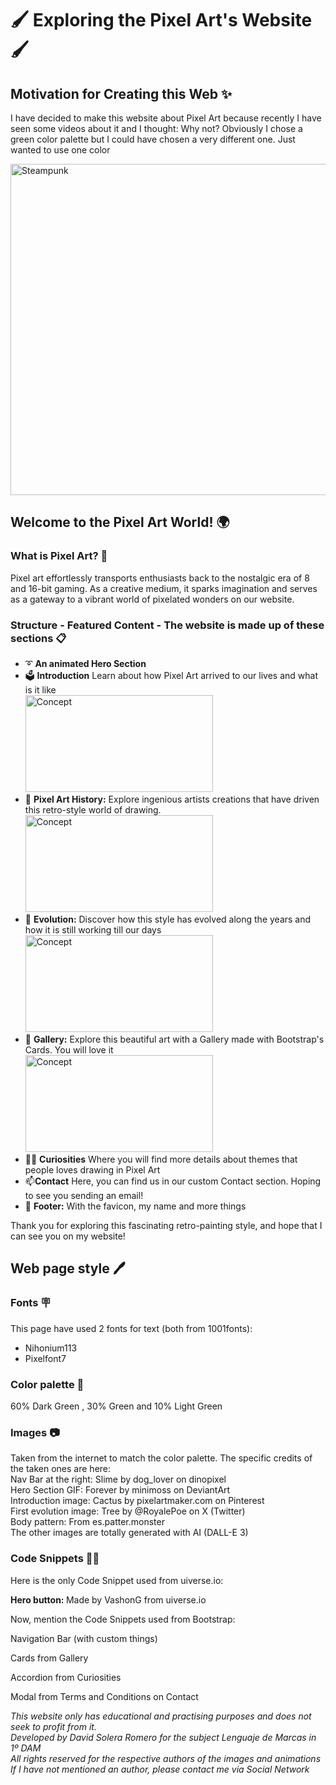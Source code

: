 # 🖌 Exploring the Pixel Art's Website 🖌

## Motivation for Creating this Web ✨

I have decided to make this website about Pixel Art because recently I have seen some videos about it and I thought: Why not? Obviously I chose a green color palette but I could have chosen a very different one. Just wanted to use one color

<img src="https://th.bing.com/th/id/OIG.NG5XeAGNaOwU398_Y5vE?pid=ImgGn" alt="Steampunk" width="580" height="530">

## Welcome to the Pixel Art World! 🌍

### What is Pixel Art? 🧶

Pixel art effortlessly transports enthusiasts back to the nostalgic era of 8 and 16-bit gaming. As a creative medium, it sparks imagination and serves as a gateway to a vibrant world of pixelated wonders on our website.

### Structure - Featured Content - The website is made up of these sections 📋

- ➰ **An animated Hero Section**
- 🗳 **Introduction** Learn about how Pixel Art arrived to our lives and what is it like<br>
   <img src="img/readme/concept.png" alt="Concept" width="300px" height="155px">
- 🚂 **Pixel Art History:** Explore ingenious artists creations that have driven this retro-style world of drawing.<br>
   <img src="img/readme/technology.png" alt="Concept" width="300px" height="155px">
- 🧭 **Evolution:** Discover how this style has evolved along the years and how it is still working till our days<br>
   <img src="img/readme/culture.png" alt="Concept" width="300px" height="155px">
- 📸 **Gallery:** Explore this beautiful art with a Gallery made with Bootstrap's Cards. You will love it<br>
   <img src="img/readme/space.png" alt="Concept" width="300px" height="155px">
- 😶‍🌫️ **Curiosities** Where you will find more details about themes that people loves drawing in Pixel Art
- 📫**Contact** Here, you can find us in our custom Contact section. Hoping to see you sending an email!
- 🦶 **Footer:** With the favicon, my name and more things

Thank you for exploring this fascinating retro-painting style, and hope that I can see you on my website!

## Web page style 🖊️

### Fonts 🪧

This page have used 2 fonts for text (both from 1001fonts):
- Nihonium113
- Pixelfont7

### Color palette 🌈

60% Dark Green , 30% Green and 10% Light Green

### Images 📷

Taken from the internet to match the color palette. The specific credits of the taken ones are here: <br>
Nav Bar at the right: Slime by dog_lover on dinopixel<br>
Hero Section GIF: Forever by minimoss on DeviantArt<br>
Introduction image: Cactus by pixelartmaker.com on Pinterest<br>
First evolution image: Tree by @RoyalePoe on X (Twitter)<br>
Body pattern: From es.patter.monster<br>
The other images are totally generated with AI (DALL-E 3)

<!-- ### Videos 🎞️

Two beautiful Pixel Art videos from Youtube -->

### Code Snippets 👨‍💻

Here is the only Code Snippet used from uiverse.io:<br>
<p><b>Hero button: </b>Made by VashonG from uiverse.io</p>

Now, mention the Code Snippets used from Bootstrap:
<p>Navigation Bar (with custom things)</p>
<p>Cards from Gallery</p>
<p>Accordion from Curiosities</p>
<p>Modal from Terms and Conditions on Contact</p>

*This website only has educational and practising purposes and does not seek to profit from it.<br>Developed by David Solera Romero for the subject Lenguaje de Marcas in 1º DAM<br>All rights reserved for the respective authors of the images and animations<br>If I have not mentioned an author, please contact me via Social Network*
